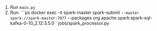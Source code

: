 1. Run `main.py`
2. Run: ```ps docker exec -it spark-master spark-submit `
   --master spark://spark-master:7077 `
   --packages org.apache.spark:spark-sql-kafka-0-10_2.12:3.5.0 `
   jobs/spark_processor.py

```